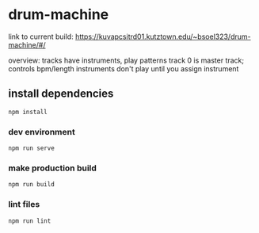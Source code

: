 # drum-machine

link to current build:
https://kuvapcsitrd01.kutztown.edu/~bsoel323/drum-machine/#/

overview: tracks have instruments, play patterns
track 0 is master track; controls bpm/length
instruments don't play until you assign instrument


## install dependencies
```
npm install
```

### dev environment
```
npm run serve
```

### make production build
```
npm run build
```

### lint files
```
npm run lint
```

